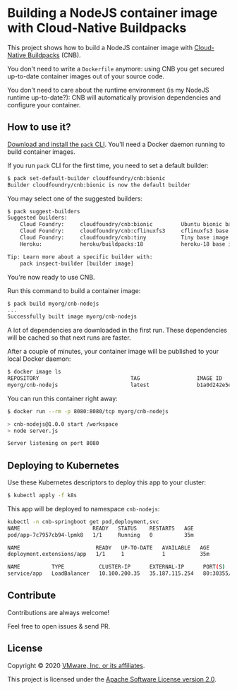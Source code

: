 # Building a NodeJS container image with Cloud-Native Buildpacks

This project shows how to build a NodeJS container image with
[Cloud-Native Buildpacks](https://buildpacks.io) (CNB).

You don't need to write a `Dockerfile` anymore: using CNB you get
secured up-to-date container images out of your source code.

You don't need to care about the runtime environment (is my NodeJS runtime up-to-date?):
CNB will automatically provision dependencies and configure your container.

## How to use it?

[Download and install the `pack` CLI](https://github.com/buildpacks/pack/releases).
You'll need a Docker daemon running to build container images.

If you run `pack` CLI for the first time, you need to set a default
builder:
```bash
$ pack set-default-builder cloudfoundry/cnb:bionic
Builder cloudfoundry/cnb:bionic is now the default builder
```

You may select one of the suggested builders:
```bash
$ pack suggest-builders
Suggested builders:
	Cloud Foundry:     cloudfoundry/cnb:bionic         Ubuntu bionic base image with buildpacks for Java, NodeJS and Golang
	Cloud Foundry:     cloudfoundry/cnb:cflinuxfs3     cflinuxfs3 base image with buildpacks for Java, .NET, NodeJS, Python, Golang, PHP, HTTPD and NGINX
	Cloud Foundry:     cloudfoundry/cnb:tiny           Tiny base image (bionic build image, distroless run image) with buildpacks for Golang
	Heroku:            heroku/buildpacks:18            heroku-18 base image with buildpacks for Ruby, Java, Node.js, Python, Golang, & PHP

Tip: Learn more about a specific builder with:
	pack inspect-builder [builder image]
```

You're now ready to use CNB.

Run this command to build a container image:
```bash
$ pack build myorg/cnb-nodejs
...
Successfully built image myorg/cnb-nodejs
```

A lot of dependencies are downloaded in the first run.
These dependencies will be cached so that next runs are faster.

After a couple of minutes, your container image will be published 
to your local Docker daemon:
```bash
$ docker image ls
REPOSITORY                             TAG                  IMAGE ID    
myorg/cnb-nodejs                       latest               b1a0d242e5ec
```

You can run this container right away:
```bash
$ docker run --rm -p 8080:8080/tcp myorg/cnb-nodejs

> cnb-nodejs@1.0.0 start /workspace
> node server.js

Server listening on port 8080
```

## Deploying to Kubernetes

Use these Kubernetes descriptors to deploy this app to your cluster:
```bash
$ kubectl apply -f k8s
```

This app will be deployed to namespace `cnb-nodejs`:
```bash
kubectl -n cnb-springboot get pod,deployment,svc
NAME                       READY   STATUS    RESTARTS   AGE
pod/app-7c7957cb94-lpmk8   1/1     Running   0          35m

NAME                        READY   UP-TO-DATE   AVAILABLE   AGE
deployment.extensions/app   1/1     1            1           35m

NAME          TYPE           CLUSTER-IP      EXTERNAL-IP      PORT(S)        AGE
service/app   LoadBalancer   10.100.200.35   35.187.115.254   80:30355/TCP   35m
```

## Contribute

Contributions are always welcome!

Feel free to open issues & send PR.

## License

Copyright &copy; 2020 [VMware, Inc. or its affiliates](https://vmware.com).

This project is licensed under the [Apache Software License version 2.0](https://www.apache.org/licenses/LICENSE-2.0).
